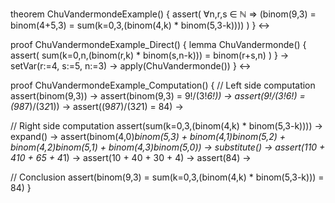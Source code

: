 theorem ChuVandermondeExample() {
  assert(
    ∀n,r,s ∈ ℕ ⇒ 
    (binom(9,3) = binom(4+5,3) = sum(k=0,3,(binom(4,k) * binom(5,3-k))))
  )
} ↔

proof ChuVandermondeExample_Direct() {
  lemma ChuVandermonde() {
    assert(
      sum(k=0,n,(binom(r,k) * binom(s,n-k))) = binom(r+s,n)
    )
  } →
  setVar(r:=4, s:=5, n:=3) →
  apply(ChuVandermonde())
} ↔

proof ChuVandermondeExample_Computation() {
  // Left side computation
  assert(binom(9,3)) →
  assert(binom(9,3) = 9!/(3!*6!)) →
  assert(9!/(3!*6!) = (9*8*7)/(3*2*1)) →
  assert((9*8*7)/(3*2*1) = 84) →
  
  // Right side computation
  assert(sum(k=0,3,(binom(4,k) * binom(5,3-k)))) →
  expand() →
  assert(binom(4,0)*binom(5,3) + binom(4,1)*binom(5,2) + 
         binom(4,2)*binom(5,1) + binom(4,3)*binom(5,0)) →
  substitute() →
  assert(1*10 + 4*10 + 6*5 + 4*1) →
  assert(10 + 40 + 30 + 4) →
  assert(84) →
  
  // Conclusion
  assert(binom(9,3) = sum(k=0,3,(binom(4,k) * binom(5,3-k))) = 84)
}